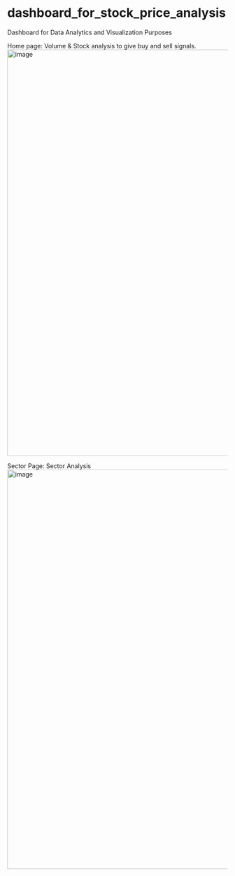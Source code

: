 # dashboard_for_stock_price_analysis
Dashboard for Data Analytics and Visualization Purposes

Home page: Volume & Stock analysis to give buy and sell signals.
<img width="1872" height="928" alt="image" src="https://github.com/user-attachments/assets/ebdf7759-67b2-414e-bbab-bd50c8d76366" />

Sector Page: Sector Analysis
<img width="1906" height="912" alt="image" src="https://github.com/user-attachments/assets/8a68e2fb-8ff2-4a2b-9342-a9f3382806fa" />
